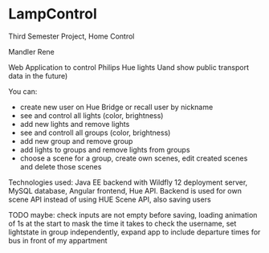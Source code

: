 # LampControl
Third Semester Project, Home Control

Mandler Rene

Web Application to control Philips Hue lights Uand show public transport data in the future)

You can:

- create new user on Hue Bridge or recall user by nickname
- see and control all lights (color, brightness)
- add new lights and remove lights
- see and controll all groups (color, brightness)
- add new group and remove group
- add lights to groups and remove lights from groups
- choose a scene for a group, create own scenes, edit created scenes and delete those scenes

Technologies used: Java EE backend with Wildfly 12 deployment server, MySQL database, Angular frontend, Hue API.
Backend is used for own scene API instead of using HUE Scene API, also saving users

TODO maybe: check inputs are not empty before saving, loading animation of 1s at the start to mask the time it takes to check the username, set lightstate in group independently, expand app to include departure times for bus in front of my appartment
